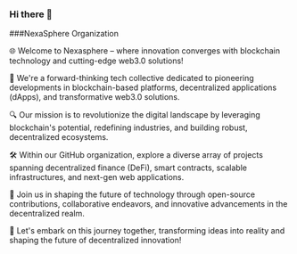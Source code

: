 ### Hi there 👋
###NexaSphere Organization

🌐 Welcome to Nexasphere – where innovation converges with blockchain technology and cutting-edge web3.0 solutions!

🚀 We're a forward-thinking tech collective dedicated to pioneering developments in blockchain-based platforms, decentralized applications (dApps), and transformative web3.0 solutions.

🔍 Our mission is to revolutionize the digital landscape by leveraging blockchain's potential, redefining industries, and building robust, decentralized ecosystems.

🛠️ Within our GitHub organization, explore a diverse array of projects spanning decentralized finance (DeFi), smart contracts, scalable infrastructures, and next-gen web applications.

🌟 Join us in shaping the future of technology through open-source contributions, collaborative endeavors, and innovative advancements in the decentralized realm.

🔗 Let's embark on this journey together, transforming ideas into reality and shaping the future of decentralized innovation!
